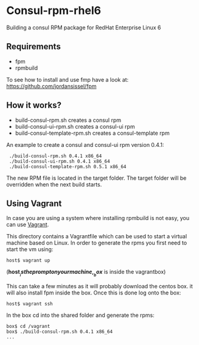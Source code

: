 Consul-rpm-rhel6
================

Building a consul RPM package for RedHat Enterprise Linux 6


Requirements
-------------------

* fpm
* rpmbuild

To see how to install and use fmp have a look at: <https://github.com/jordansissel/fpm>

How it works?
-------------------

* build-consul-rpm.sh creates a consul rpm
* build-consul-ui-rpm.sh creates a consul-ui rpm
* build-consul-template-rpm.sh creates a consul-template rpm

An example to create a consul and consul-ui rpm version 0.4.1:

```
 ./build-consul-rpm.sh 0.4.1 x86_64
 ./build-consul-ui-rpm.sh 0.4.1 x86_64
 ./build-consul-template-rpm.sh 0.5.1 x86_64
```

The new RPM file is located in the target folder. The target folder will be overridden
when the next build starts.

Using Vagrant
--------------------

In case you are using a system where installing rpmbuild is not easy, you can use 
[Vagrant](http://www.vagrantup.com).

This directory contains a Vagrantfile which can be used to start a virtual machine based on Linux. In order to generate the rpms you first need to start the vm using:

```
host$ vagrant up
```

(__host$__ is the prompt on your machine, __box$__ is inside the vagrantbox)

This can take a few minutes as it will probably download the centos box. it will also install fpm inside the box. Once this is done log onto the box:

```
host$ vagrant ssh
```

In the box cd into the shared folder and generate the rpms:

```
box$ cd /vagrant
box$ ./build-consul-rpm.sh 0.4.1 x86_64
...
```


